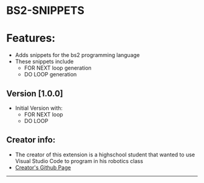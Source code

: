 # BS2-SNIPPETS

# **Features**:

* Adds snippets for the bs2 programming language
* These snippets include 
    * FOR NEXT loop generation
    * DO LOOP generation

## Version [1.0.0]
* Initial Version with:
    * FOR NEXT loop
    * DO LOOP

## Creator info:
    
* The creator of this extension is a highschool student that wanted to use Visual Studio Code to program in his robotics class
* [Creator's Github Page](https://www.github.com/Lapsey)

-----------------------------------------------------------------------------------------------------------
